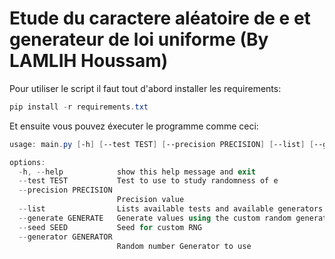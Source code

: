 # Etude du caractere aléatoire de e et generateur de loi uniforme (By LAMLIH Houssam)

Pour utiliser le script il faut tout d'abord installer les requirements:

```powershell
pip install -r requirements.txt
```

Et ensuite vous pouvez éxecuter le programme comme ceci:

```powershell
usage: main.py [-h] [--test TEST] [--precision PRECISION] [--list] [--generate GENERATE] [--seed SEED] [--generator GENERATOR]

options:
  -h, --help            show this help message and exit
  --test TEST           Test to use to study randomness of e
  --precision PRECISION
                        Precision value
  --list                Lists available tests and available generators
  --generate GENERATE   Generate values using the custom random generator
  --seed SEED           Seed for custom RNG
  --generator GENERATOR
                        Random number Generator to use
```
